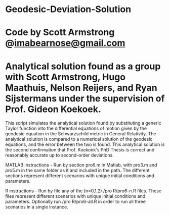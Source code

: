 # Geodesic-Deviation-Solution
# Code by Scott Armstrong @imabearnose@gmail.com
# Analytical solution found as a group with Scott Armstrong, Hugo Maathuis, Nelson Reijers, and Ryan Sijstermans under the supervision of Prof. Gideon Koekoek.

This script simulates the analytical solution found by substituting a generic Taylor function into the differential equations of motion given by
the geodesic equation in the Schwarzschild metric in General Relativity. 
The analytical solution is compared to a numerical solution of the geodesic equations, and the error between the two is found. 
This analytical solution is the second confirmation that Prof. Koekoek's PhD Thesis is correct and reasonably accurate up to second-order deviations.


MATLAB instructions -
Run by section pro6.m in Matlab, with pro3.m and pro5.m in the same folder as it and included in the path. 
The different sections represent different scenarios with unique initial conditions and parameters.

R instructions -
Run by file any of the (n=0,1,2) /pro R/pro6-n.R files. These files represent different scenarios with unique initial conditions and parameters.
Optionally run /pro R/pro6-all.R in order to run all three scenarios in a single instance.
